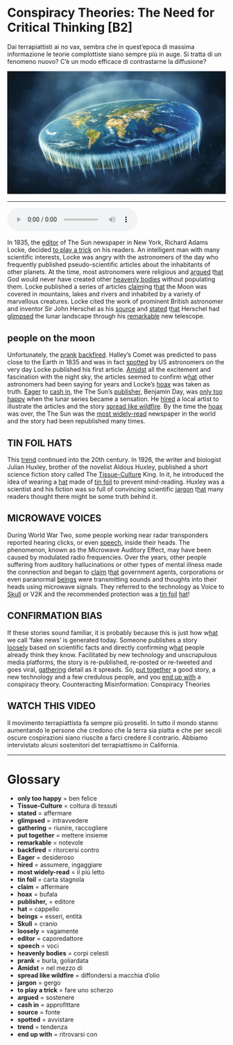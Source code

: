 # Conspiracy Theories: The Need for Critical Thinking   [B2]

Dai terrapiattisti ai no vax, sembra che in quest’epoca di massima informazione le teorie complottiste siano sempre più in auge. Si tratta di un fenomeno nuovo? C’è un modo efficace di contrastarne la diffusione?

![](Conspiracy%20Theories%20The%20Need%20for%20Critical%20Thinking.webp)

--------------

<div>
<audio controls autoplay>
    <source src="https://raw.githubusercontent.com/dartie/speakup/main/2023-04/Conspiracy%20Theories%20The%20Need%20for%20Critical%20Thinking.mp3" type="audio/mpeg">
</audio>
</div>


In 1835, the [editor](## "caporedattore") of The Sun newspaper in New York, Richard Adams Locke, decided [to play a trick](## "fare uno scherzo") on his readers. An intelligent man with many scientific interests, Locke was angry with the astronomers of the day who frequently published pseudo-scientific articles about the inhabitants of other planets. At the time, most astronomers were religious and [argued](## "sostenere") t[hat](## "cappello") God would never have created other [heavenly bodies](## "corpi celesti") without populating them. Locke published a series of articles [claim](## "affermare")ing t[hat](## "cappello") the Moon was covered in mountains, lakes and rivers and inhabited by a variety of marvellous creatures. Locke cited the work of prominent British astronomer and inventor Sir John Herschel as his [source](## "fonte") and [stated](## "affermare") t[hat](## "cappello") Herschel had [glimpsed](## "intravvedere") the lunar landscape through his [remarkable](## "notevole") new telescope.

## people on the moon
Unfortunately, the [prank](## "burla, goliardata") [backfired](## "ritorcersi contro"). Halley’s Comet was predicted to pass close to the Earth in 1835 and was in fact [spotted](## "avvistare") by US astronomers on the very day Locke published his first article. [Amidst](## "nel mezzo di") all the excitement and fascination with the night sky, the articles seemed to confirm w[hat](## "cappello") other astronomers had been saying for years and Locke’s [hoax](## "bufala") was taken as truth. [Eager](## "desideroso") to [cash in](## "approfittare"), the The Sun’s [publisher,](## "editore") Benjamin Day, was [only too happy](## "ben felice") when the lunar series became a sensation. He [hired](## "assumere, ingaggiare") a local artist to illustrate the articles and the story [spread like wildfire](## "diffondersi a macchia d’olio"). By the time the [hoax](## "bufala") was over, the The Sun was the [most widely-read](## "il più letto") newspaper in the world and the story had been republished many times.

## TIN FOIL HATS
This [trend](## "tendenza") continued into the 20th century. In 1926, the writer and biologist Julian Huxley, brother of the novelist Aldous Huxley, published a short science fiction story called The [Tissue-Culture](## "coltura di tessuti") King. In it, he introduced the idea of wearing a [hat](## "cappello") made of [tin foil](## "carta stagnola") to prevent mind-reading. Huxley was a scientist and his fiction was so full of convincing scientific [jargon](## "gergo") t[hat](## "cappello") many readers thought there might be some truth behind it.

## MICROWAVE VOICES
During World War Two, some people working near radar transponders reported hearing clicks, or even [speech](## "voci"), inside their heads. The phenomenon, known as the Microwave Auditory Effect, may have been caused by modulated radio frequencies. Over the years, other people suffering from auditory hallucinations or other types of mental illness made the connection and began to [claim](## "affermare") t[hat](## "cappello") government agents, corporations or even paranormal [beings](## "esseri, entità") were transmitting sounds and thoughts into their heads using microwave signals. They referred to the technology as Voice to [Skull](## "cranio") or V2K and the recommended protection was a [tin foil](## "carta stagnola") [hat](## "cappello")!

## CONFIRMATION BIAS
If these stories sound familiar, it is probably because this is just how w[hat](## "cappello") we call ‘fake news’ is generated today. Someone publishes a story [loosely](## "vagamente") based on scientific facts and directly confirming w[hat](## "cappello") people already think they know. Facilitated by new technology and unscrupulous media platforms, the story is re-published, re-posted or re-tweeted and goes viral, [gathering](## "riunire, raccogliere") detail as it spreads. So, [put together](## "mettere insieme") a good story, a new technology and a few credulous people, and you [end up with](## "ritrovarsi con") a conspiracy theory.
Counteracting Misinformation: Conspiracy Theories 

## WATCH THIS VIDEO
Il movimento terrapiattista fa sempre più proseliti. In tutto il mondo stanno aumentando le persone che credono che la terra sia piatta e che per secoli oscure cospirazioni siano riuscite a farci credere il contrario. Abbiamo intervistato alcuni sostenitori del terrapiattismo in California.
 

--------------

<div style = "display:block; clear:both; page-break-after:always;"></div>

# Glossary
* **only too happy** = ben felice
* **Tissue-Culture** = coltura di tessuti
* **stated** = affermare
* **glimpsed** = intravvedere
* **gathering** = riunire, raccogliere
* **put together** = mettere insieme
* **remarkable** = notevole
* **backfired** = ritorcersi contro
* **Eager** = desideroso
* **hired** = assumere, ingaggiare
* **most widely-read** = il più letto
* **tin foil** = carta stagnola
* **claim** = affermare
* **hoax** = bufala
* **publisher,** = editore
* **hat** = cappello
* **beings** = esseri, entità
* **Skull** = cranio
* **loosely** = vagamente
* **editor** = caporedattore
* **speech** = voci
* **heavenly bodies** = corpi celesti
* **prank** = burla, goliardata
* **Amidst** = nel mezzo di
* **spread like wildfire** = diffondersi a macchia d’olio
* **jargon** = gergo
* **to play a trick** = fare uno scherzo
* **argued** = sostenere
* **cash in** = approfittare
* **source** = fonte
* **spotted** = avvistare
* **trend** = tendenza
* **end up with** = ritrovarsi con
